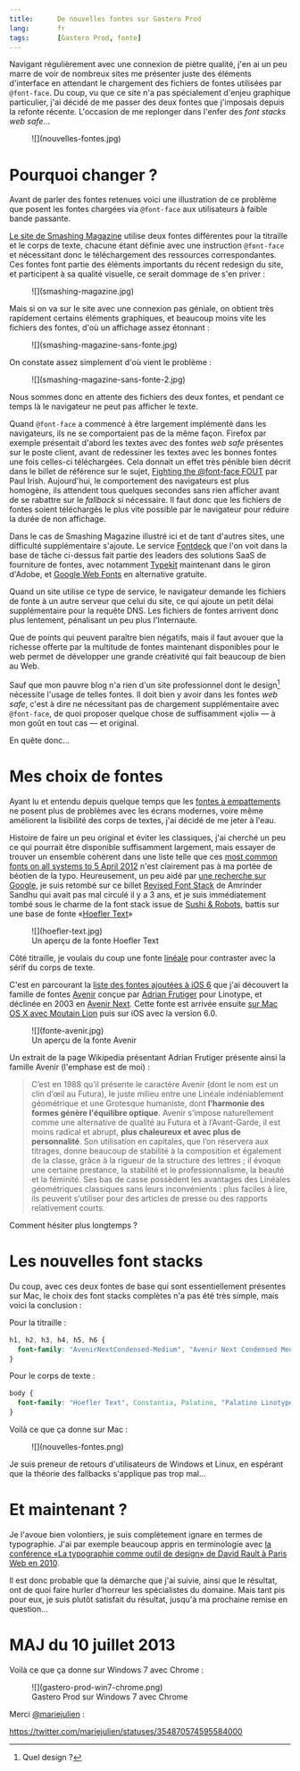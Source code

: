 ```yaml
---
title:      De nouvelles fontes sur Gastero Prod
lang:       fr
tags:       [Gastero Prod, fonte]
---
```


Navigant régulièrement avec une connexion de piètre qualité, j'en ai un peu marre de voir de nombreux sites me présenter juste des éléments d'interface en attendant le chargement des fichiers de fontes utilisées par ```@font-face```. Du coup, vu que ce site n'a pas spécialement d'enjeu graphique particulier, j'ai décidé de me passer des deux fontes que j'imposais depuis la refonte récente. L'occasion de me replonger dans l'enfer des *font stacks web safe*…
<figure markdown="1">
  ![](nouvelles-fontes.jpg)
</figure>

# Pourquoi changer ?

Avant de parler des fontes retenues voici une illustration de ce problème que posent les fontes chargées via `@font-face` aux utilisateurs à faible bande passante.

[Le site de Smashing Magazine](http://www.smashingmagazine.com/) utilise deux fontes différentes pour la titraille et le corps de texte, chacune étant définie avec une instruction `@font-face` et nécessitant donc le téléchargement des ressources correspondantes. Ces fontes font partie des éléments importants du récent redesign du site, et participent à sa qualité visuelle, ce serait dommage de s'en priver :

<figure markdown="1">
  ![](smashing-magazine.jpg)
</figure>

Mais si on va sur le site avec une connexion pas géniale, on obtient très rapidement certains éléments graphiques, et beaucoup moins vite les fichiers des fontes, d'où un affichage assez étonnant :

<figure markdown="1">
  ![](smashing-magazine-sans-fonte.jpg)
</figure>

On constate assez simplement d'où vient le problème :

<figure markdown="1">
  ![](smashing-magazine-sans-fonte-2.jpg)
</figure>

Nous sommes donc en attente des fichiers des deux fontes, et pendant ce temps là le navigateur ne peut pas afficher le texte.

Quand `@font-face` a commencé à être largement implémenté dans les navigateurs, ils ne se comportaient pas de la même façon. Firefox par exemple présentait d'abord les textes avec des fontes *web safe* présentes sur le poste client, avant de redessiner les textes avec les bonnes fontes une fois celles-ci téléchargées. Cela donnait un effet très pénible bien décrit dans le billet de référence sur le sujet, [Fighting the @font-face FOUT](http://paulirish.com/2009/fighting-the-font-face-fout/) par Paul Irish. Aujourd'hui, le comportement des navigateurs est plus homogène, ils attendent tous quelques secondes sans rien afficher avant de se rabattre sur le *fallback* si nécessaire. Il faut donc que les fichiers de fontes soient téléchargés le plus vite possible par le navigateur pour réduire la durée de non affichage.

Dans le cas de Smashing Magazine illustré ici et de tant d'autres sites, une difficulté supplémentaire s'ajoute. Le service [Fontdeck](http://fontdeck.com/) que l'on voit dans la base de tâche ci-dessus fait partie des leaders des solutions SaaS de fourniture de fontes, avec notamment [Typekit](https://typekit.com/) maintenant dans le giron d'Adobe, et [Google Web Fonts](http://www.google.com/webfonts) en alternative gratuite.

Quand un site utilise ce type de service, le navigateur demande les fichiers de fonte à un autre serveur que celui du site, ce qui ajoute un petit délai supplémentaire pour la requête DNS. Les fichiers de fontes arrivent donc plus lentement, pénalisant un peu plus l'Internaute.

Que de points qui peuvent paraître bien négatifs, mais il faut avouer que la richesse offerte par la multitude de fontes maintenant disponibles pour le web permet de développer une grande créativité qui fait beaucoup de bien au Web.

Sauf que mon pauvre blog n'a rien d'un site professionnel dont le design[^1] nécessite l'usage de telles fontes. Il doit bien y avoir dans les fontes *web safe*, c'est à dire ne nécessitant pas de chargement supplémentaire avec `@font-face`, de quoi proposer quelque chose de suffisamment «joli» — à mon goût en tout cas — et original.

En quête donc…

# Mes choix de fontes

Ayant lu et entendu depuis quelque temps que les [fontes à empattements](http://fr.wikipedia.org/wiki/Empattement_%28typographie%29) ne posent plus de problèmes avec les écrans modernes, voire même améliorent la lisibilité des corps de textes, j'ai décidé de me jeter à l'eau.

Histoire de faire un peu original et éviter les classiques, j'ai cherché un peu ce qui pourrait être disponible suffisamment largement, mais essayer de trouver un ensemble cohérent dans une liste telle que ces [most common fonts on all systems to 5 April 2012](http://www.codestyle.org/css/font-family/sampler-CombinedResultsFull.shtml) n'est clairement pas à ma portée de béotien de la typo. Heureusement, un peu aidé par [une recherche sur Google](https://www.google.fr/search?q=web+safe+font+stack), je suis retombé sur ce billet [Revised Font Stack](http://www.awayback.com/revised-font-stack/) de Amrinder Sandhu qui avait pas mal circulé il y a 3 ans, et je suis immédiatement tombé sous le charme de la font stack issue de [Sushi & Robots](http://sushiandrobots.com/), battis sur une base de fonte «[Hoefler Text](http://fr.wikipedia.org/wiki/Hoefler_Text)»

<figure markdown="1">
  ![](hoefler-text.jpg)
  <figcaption>
  Un aperçu de la fonte Hoefler Text
  </figcaption>
</figure>

Côté titraille, je voulais du coup une fonte [linéale](http://fr.wikipedia.org/wiki/Lin%C3%A9ale) pour contraster avec la sérif du corps de texte.

C'est en parcourant la [liste des fontes ajoutées à iOS 6](http://iosfonts.com/) que j'ai découvert la famille de fontes [Avenir](http://www.linotype.com/1116/aboutthefont.html) conçue par [Adrian Frutiger](http://fr.wikipedia.org/wiki/Adrian_Frutiger) pour Linotype, et déclinée en 2003 en [Avenir Next](http://www.linotype.com/fr/90672/AvenirNext-family.html). Cette fonte est arrivée ensuite [sur Mac OS X avec Moutain Lion](http://gizmodo.com/5930274/this-is-apples-new-favorite-typeface) puis sur iOS avec la version 6.0.

<figure markdown="1">
  ![](fonte-avenir.jpg)
  <figcaption>
  Un aperçu de la fonte Avenir
  </figcaption>
</figure>

Un extrait de la page Wikipedia présentant Adrian Frutiger présente ainsi la famille Avenir (l'emphase est de moi) :

> C’est en 1988 qu’il présente le caractère Avenir (dont le nom est un clin d’œil au Futura), le juste milieu entre une Linéale indéniablement géométrique et une Grotesque humaniste, dont **l’harmonie des formes génère l'équilibre optique**. Avenir s’impose naturellement comme une alternative de qualité au Futura et à l’Avant-Garde, il est moins radical et abrupt, **plus chaleureux et avec plus de personnalité**. Son utilisation en capitales, que l’on réservera aux titrages, donne beaucoup de stabilité à la composition et également de la classe, grâce à la rigueur de la structure des lettres ; il évoque une certaine prestance, la stabilité et le professionnalisme, la beauté et la féminité. Ses bas de casse possèdent les avantages des Linéales géométriques classiques sans leurs inconvénients : plus faciles à lire, ils peuvent s’utiliser pour des articles de presse ou des rapports relativement courts.

Comment hésiter plus longtemps ?

# Les nouvelles font stacks

Du coup, avec ces deux fontes de base qui sont essentiellement présentes sur Mac, le choix des font stacks complètes n'a pas été très simple, mais voici la conclusion :

Pour la titraille :

``` css
h1, h2, h3, h4, h5, h6 {
  font-family: "AvenirNextCondensed-Medium", "Avenir Next Condensed Medium", "Gill Sans MT Condensed", "Arial Narrow", "DejaVu Sans Condensed", Calibri, sans-serif;
}
```

Pour le corps de texte :

``` css
body {
  font-family: "Hoefler Text", Constantia, Palatino, "Palatino Linotype", "Book Antiqua", Georgia, serif;
}
```

Voilà ce que ça donne sur Mac :

<figure markdown="1">
  ![](nouvelles-fontes.png)
</figure>

Je suis preneur de retours d'utilisateurs de Windows et Linux, en espérant que la théorie des fallbacks s'applique pas trop mal…

# Et maintenant ?

Je l'avoue bien volontiers, je suis complètement ignare en termes de typographie. J'ai par exemple beaucoup appris en terminologie avec [la conférence «La typographie comme outil de design» de David Rault à Paris Web en 2010](http://www.dailymotion.com/video/xfpaqk_la-typographie-comme-outil-de-design-david-rault_tech).

Il est donc probable que la démarche que j'ai suivie, ainsi que le résultat, ont de quoi faire hurler d’horreur les spécialistes du domaine. Mais tant pis pour eux, je suis plutôt satisfait du résultat, jusqu'à ma prochaine remise en question…

# MAJ du 10 juillet 2013

Voilà ce que ça donne sur Windows 7 avec Chrome :

<figure markdown="1">
  ![](gastero-prod-win7-chrome.png)
  <figcaption>
  Gastero Prod sur Windows 7 avec Chrome
  </figcaption>
</figure>

Merci [@mariejulien](https://twitter.com/mariejulien) :

https://twitter.com/mariejulien/statuses/354870574595584000

[^1]: Quel design ?
